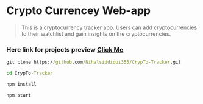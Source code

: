 # Crypto Currencey Web-app

> This is a cryptocurrency tracker app. Users can add cryptocurrencies to their watchlist and gain insights on the cryptocurrencies.

### Here link for projects preview   [Click Me](https://decodercrypto-tracker.netlify.app/)

```cmd
git clone https://github.com/Nihalsiddiqui355/CrypTo-Tracker.git
```

```cmd
cd CrypTo-Tracker
```

```cmd
npm install

```

```cmd
npm start
```
